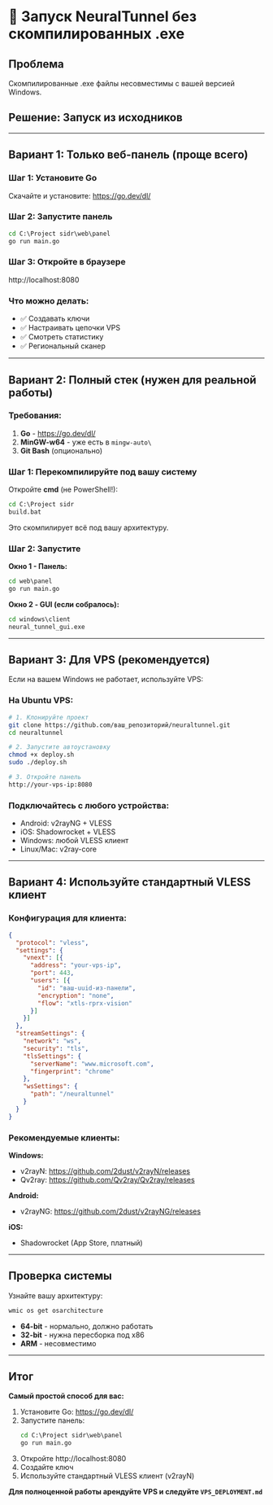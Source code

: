 # 🚀 Запуск NeuralTunnel без скомпилированных .exe

## Проблема
Скомпилированные .exe файлы несовместимы с вашей версией Windows.

## Решение: Запуск из исходников

---

## Вариант 1: Только веб-панель (проще всего)

### Шаг 1: Установите Go
Скачайте и установите: https://go.dev/dl/

### Шаг 2: Запустите панель
```cmd
cd C:\Project sidr\web\panel
go run main.go
```

### Шаг 3: Откройте в браузере
http://localhost:8080

### Что можно делать:
- ✅ Создавать ключи
- ✅ Настраивать цепочки VPS
- ✅ Смотреть статистику
- ✅ Региональный сканер

---

## Вариант 2: Полный стек (нужен для реальной работы)

### Требования:
1. **Go** - https://go.dev/dl/
2. **MinGW-w64** - уже есть в `mingw-auto\`
3. **Git Bash** (опционально)

### Шаг 1: Перекомпилируйте под вашу систему

Откройте **cmd** (не PowerShell!):

```cmd
cd C:\Project sidr
build.bat
```

Это скомпилирует всё под вашу архитектуру.

### Шаг 2: Запустите

**Окно 1 - Панель:**
```cmd
cd web\panel
go run main.go
```

**Окно 2 - GUI (если собралось):**
```cmd
cd windows\client
neural_tunnel_gui.exe
```

---

## Вариант 3: Для VPS (рекомендуется)

Если на вашем Windows не работает, используйте VPS:

### На Ubuntu VPS:

```bash
# 1. Клонируйте проект
git clone https://github.com/ваш_репозиторий/neuraltunnel.git
cd neuraltunnel

# 2. Запустите автоустановку
chmod +x deploy.sh
sudo ./deploy.sh

# 3. Откройте панель
http://your-vps-ip:8080
```

### Подключайтесь с любого устройства:
- Android: v2rayNG + VLESS
- iOS: Shadowrocket + VLESS  
- Windows: любой VLESS клиент
- Linux/Mac: v2ray-core

---

## Вариант 4: Используйте стандартный VLESS клиент

### Конфигурация для клиента:

```json
{
  "protocol": "vless",
  "settings": {
    "vnext": [{
      "address": "your-vps-ip",
      "port": 443,
      "users": [{
        "id": "ваш-uuid-из-панели",
        "encryption": "none",
        "flow": "xtls-rprx-vision"
      }]
    }]
  },
  "streamSettings": {
    "network": "ws",
    "security": "tls",
    "tlsSettings": {
      "serverName": "www.microsoft.com",
      "fingerprint": "chrome"
    },
    "wsSettings": {
      "path": "/neuraltunnel"
    }
  }
}
```

### Рекомендуемые клиенты:

**Windows:**
- v2rayN: https://github.com/2dust/v2rayN/releases
- Qv2ray: https://github.com/Qv2ray/Qv2ray/releases

**Android:**
- v2rayNG: https://github.com/2dust/v2rayNG/releases

**iOS:**
- Shadowrocket (App Store, платный)

---

## Проверка системы

Узнайте вашу архитектуру:

```cmd
wmic os get osarchitecture
```

- **64-bit** - нормально, должно работать
- **32-bit** - нужна пересборка под x86
- **ARM** - несовместимо

---

## Итог

**Самый простой способ для вас:**

1. Установите Go: https://go.dev/dl/
2. Запустите панель:
   ```cmd
   cd C:\Project sidr\web\panel
   go run main.go
   ```
3. Откройте http://localhost:8080
4. Создайте ключ
5. Используйте стандартный VLESS клиент (v2rayN)

**Для полноценной работы арендуйте VPS и следуйте `VPS_DEPLOYMENT.md`**
